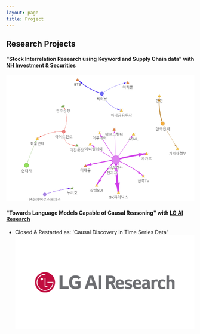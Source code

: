 ```yaml
---
layout: page
title: Project
---
```


## Research Projects

#### **"Stock Interrelation Research using Keyword and Supply Chain data"** with [NH Investment & Securities](https://www.nhqv.com/)
![NHQV](/assets/img/nh_project.png)


#### **"Towards Language Models Capable of Causal Reasoning"** with [LG AI Research](https://www.lgresearch.ai/)
- Closed & Restarted as: 'Causal Discovery in Time Series Data' 
![LG_AI](/assets/img/lgresearch.jpeg)